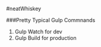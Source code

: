 #neatWhiskey
</br>

###Pretty Typical Gulp Commnands
1. Gulp Watch for dev
2. Gulp Build for production
